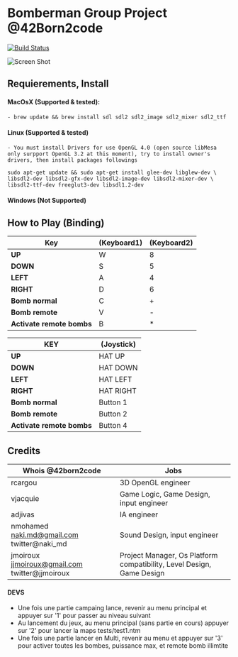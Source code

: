 # Bomberman Group Project @42Born2code
[![Build Status](https://travis-ci.org/noxsnono/Bomberman_42.svg?branch=master)](https://travis-ci.org/noxsnono/Bomberman_42)

![Screen Shot](https://raw.githubusercontent.com/noxsnono/Bomberman_42/ia/screenshot.gif)

## Requierements, Install
#### MacOsX (Supported & tested):
    - brew update && brew install sdl sdl2 sdl2_image sdl2_mixer sdl2_ttf
#### Linux (Supported & tested)
    - You must install Drivers for use OpenGL 4.0 (open source libMesa only surpport OpenGL 3.2 at this moment), try to install owner's drivers, then install packages followings

    sudo apt-get update && sudo apt-get install glee-dev libglew-dev \
    libsdl2-dev libsdl2-gfx-dev libsdl2-image-dev libsdl2-mixer-dev \
    libsdl2-ttf-dev freeglut3-dev libsdl1.2-dev

#### Windows (Not Supported)

## How to Play (Binding)
Key | (Keyboard1) | (Keyboard2)
------------ | ------------- | -------------
**UP** | W | 8
**DOWN** | S | 5
**LEFT** | A | 4
**RIGHT** | D | 6
**Bomb normal** | C | +
**Bomb remote** | V | -
**Activate remote bombs** | B | *

KEY | (Joystick)
------------ | -------------
**UP** | HAT UP
**DOWN** | HAT DOWN
**LEFT** | HAT LEFT
**RIGHT** | HAT RIGHT
**Bomb normal** | Button 1
**Bomb remote** | Button 2
**Activate remote bombs** | Button 4

## Credits
Whois @42born2code | Jobs
------------ | -------------
rcargou  | 3D OpenGL engineer
vjacquie | Game Logic, Game Design, input engineer
adjivas | IA engineer
nmohamed naki.md@gmail.com twitter@naki_md | Sound Design, input engineer
jmoiroux jjmoiroux@gmail.com twitter@jjmoiroux | Project Manager, Os Platform compatibility, Level Design, Game Design

#### DEVS
- Une fois une partie campaing lance, revenir au menu principal et appuyer sur '1' pour passer au niveau suivant
- Au lancement du jeux, au menu principal (sans partie en cours) appuyer sur '2' pour lancer la maps tests/test1.ntm
- Une fois une partie lancer en Multi, revenir au menu et appuyer sur '3' pour activer toutes les bombes, puissance max, et remote bomb illimtite
